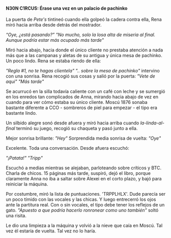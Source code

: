 #### N30N C1RCUS: Érase una vez en un palacio de pachinko
  
 La puerta de _Pete's_ tintineó cuando ella golpeó la cadera contra ella, Rena miró hacia arriba desde detrás del mostrador.
  
 _“Oye, ¿está pasando?”_
 _"No mucho, solo la losa alta de miseria al final. Aunque podría estar más ocupado más tarde"_
  
 Miró hacia abajo, hacia donde el único cliente no prestaba atención a nada más que a las campanas y aletas de su antigua y única mesa de pachinko.  Un poco lindo.  Rena se estaba riendo de ella:
  
 _"Regla #1, no te hagas clientela"_
 _".. sobre la mesa de pachinko"_ intervino con una sonrisa.  Rena recogió sus cosas y salió por la puerta:
 _"Vete de aqui"_
 _"Más tarde"_
  
 Se acurrucó en la silla todavía caliente con un café con leche y se sumergió en los enredos tan complicados de Anna, mirando hacia abajo de vez en cuando para ver cómo estaba su único cliente.  Moscú 1876 sonaba bastante diferente a CCO - sombreros de piel para empezar - el tipo era bastante lindo.
  
 Un silbido alegre sonó desde afuera y miró hacia arriba cuando _la-linda-al-final_ terminó su juego, recogió su chaqueta y pasó junto a ella.
  
 Mejor sonrisa brillante: _"Hey"_
 Sorprendida media sonrisa de vuelta: _"Oye"_
  
 Excelente.  Toda una conversación.  Desde afuera escuchó:
  
 _"¡Patata!"_
 _"Tripp"_
  
 Escuchó a medias mientras se alejaban, parloteando sobre críticos y BTC.  Charla de chicos.  15 páginas más tarde, suspiró, dejó el libro, porque claramente Anna no iba a saltar sobre Alexei en el corto plazo, y bajó para reiniciar la máquina.
  
 Por costumbre, miró la lista de puntuaciones.  'TRPPLHLX'.  Dude parecía ser un poco tímido con las vocales y las chicas.  Y luego entrecerró los ojos ante la partitura real.  Con o sin vocales, el tipo debe tener los reflejos de un gato.  _"Apuesto a que podría hacerlo ronronear como uno también"_ soltó una risita.
  
 Le dio una limpieza a la máquina y volvió a la nieve que caía en Moscú.  Tal vez él estaría de vuelta.  Tal vez no lo haría.
